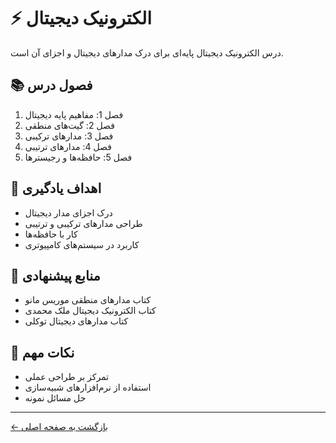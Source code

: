 # ⚡ الکترونیک دیجیتال

درس الکترونیک دیجیتال پایه‌ای برای درک مدارهای دیجیتال و اجزای آن است.

## 📚 فصول درس

1. فصل 1: مفاهیم پایه دیجیتال
2. فصل 2: گیت‌های منطقی
3. فصل 3: مدارهای ترکیبی
4. فصل 4: مدارهای ترتیبی
5. فصل 5: حافظه‌ها و رجیسترها

## 🎯 اهداف یادگیری

- درک اجزای مدار دیجیتال
- طراحی مدارهای ترکیبی و ترتیبی
- کار با حافظه‌ها
- کاربرد در سیستم‌های کامپیوتری

## 📖 منابع پیشنهادی

- کتاب مدارهای منطقی موریس مانو
- کتاب الکترونیک دیجیتال ملک محمدی
- کتاب مدارهای دیجیتال توکلی

## 📝 نکات مهم

- تمرکز بر طراحی عملی
- استفاده از نرم‌افزارهای شبیه‌سازی
- حل مسائل نمونه

---

[← بازگشت به صفحه اصلی](../README.md) 